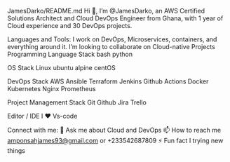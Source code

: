 JamesDarko/README.md
Hi 👋, I’m @JamesDarko, an AWS Certified Solutions Architect and Cloud DevOps Engineer from Ghana, with 1 year of Cloud experience and 30 DevOps projects. 

Languages and Tools:
I work on DevOps, Microservices, containers, and everything around it.
I’m looking to collaborate on Cloud-native Projects
Programming Language Stack
bash python 

OS Stack
Linux ubuntu alpine centOS


DevOps Stack
AWS Ansible Terraform Jenkins Github Actions Docker Kubernetes Nginx Prometheus

Project Management Stack
Git Github Jira Trello

Editor / IDE I ♥
Vs-code

Connect with me:
💬 Ask me about Cloud and DevOps
📫 How to reach me amponsahjames93@gmail.com or +233542687809
⚡ Fun fact I trying new things
